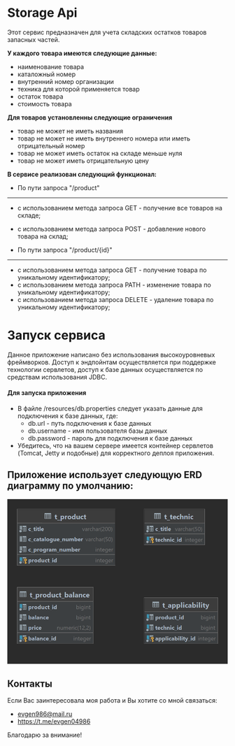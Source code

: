 # Storage Api

Этот сервис предназначен для учета складских остатков товаров запасных частей.


**У каждого товара имеются следующие данные:**
* наименование товара
* каталожный номер
* внутренний номер организации
* техника для которой применяется товар
* остаток товара
* стоимость товара

**Для товаров установленны следующие ограничения**
* товар не может не иметь названия
* товар не может не иметь внутреннего номера или иметь отрицательный номер 
* товар не может иметь остаток на складе меньше нуля
* товар не может иметь отрицательную цену

**В сервисе реализован следующий функционал:**

* По пути запроса "/product" 
---
* с использованием метода запроса GET - получение все товаров на складе; 
* с использованием метода запроса POST - добавление нового товара на склад;

* По пути запроса "/product/{id}"
---
* с использованием метода запроса GET - получение товара по уникальному идентификатору;
* с использованием метода запроса PATH - изменение товара по уникальному идентификатору;
* с использованием метода запроса DELETE - удаление товара по уникальному идентификатору;

# Запуск сервиса
Данное приложение написано без использования высокоуровневых фреймворков. 
Доступ к эндпойнтам осуществляется при поддержке технологии сервлетов, 
доступ к базе данных осуществляется по средствам использования JDBC.

#### Для запуска приложения
* В файле /resources/db.properties следует указать данные для подключения к базе данных, где:
  + db.url - путь подключения к базе данных
  + db.username - имя пользователя базы данных
  + db.password - пароль для подключения к базе данных 
* Убедитесь, что на вашем сервере имеется контейнер сервлетов (Tomcat, Jetty и подобные)
для корректного деплоя приложения.


## Приложение использует следующую ERD диаграмму по умолчанию:

![Class diagram](/docs/t_applicability.png)


## Контакты

Если Вас заинтересовала моя работа и Вы хотите со мной связаться:
* evgen986@mail.ru
* https://t.me/evgen04986

Благодарю за внимание!